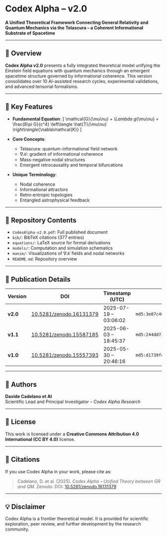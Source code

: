 # Codex Alpha – v2.0

**A Unified Theoretical Framework Connecting General Relativity and Quantum Mechanics via the Telascura – a Coherent Informational Substrate of Spacetime**

---

## 🧠 Overview

**Codex Alpha v2.0** presents a fully integrated theoretical model unifying the Einstein field equations with quantum mechanics through an emergent spacetime structure governed by informational coherence. This version consolidates over 10 AI-assisted research cycles, experimental validations, and advanced tensorial formalisms.

---

## 📘 Key Features

- **Fundamental Equation**:
  \[
  \mathcal{G}_{\mu\nu} + \Lambda g_{\mu\nu} = \frac{8\pi G}{c^4} \left\langle \hat{T}_{\mu\nu} \right\rangle_{\nabla\mathcal{K}}
  \]

- **Core Concepts**:
  - Telascura: quantum-informational field network
  - ∇𝒦: gradient of informational coherence
  - Mass-negative nodal structures
  - Emergent retrocausality and temporal bifurcations

- **Unique Terminology**:
  - Nodal coherence
  - Informational attractors
  - Retro-entropic topologies
  - Entangled astrophysical feedback

---

## 🧪 Repository Contents

- `CodexAlpha-v2.0.pdf`: Full published document
- `bib/`: BibTeX citations (377 entries)
- `equations/`: LaTeX source for formal derivations
- `models/`: Computation and simulation schematics
- `manim/`: Visualizations of ∇𝒦 fields and nodal networks
- `README.md`: Repository overview

---

## 🔗 Publication Details

| Version | DOI | Timestamp (UTC) | Checksum |
|--------|-----|-----------------|----------|
| **v2.0** | [10.5281/zenodo.16131379](https://doi.org/10.5281/zenodo.16131379) | 2025-07-19 – 03:06:02 | `md5:3e07c469756671091bec9184b1fc41c2` |
| **v1.1** | [10.5281/zenodo.15587185](https://doi.org/10.5281/zenodo.15587185) | 2025-06-03 – 18:45:37 | `md5:244dd73026c6214dd6d1681be6fd1b1e` |
| **v1.0** | [10.5281/zenodo.15557393](https://doi.org/10.5281/zenodo.15557393) | 2025-05-30 – 20:46:16 | `md5:d1739fd34c2c210a83a4500cb6ead6f6` |

---

## 🌌 Authors

**Davide Cadelano et AI**  
Scientific Lead and Principal Investigator – *Codex Alpha Research*

---

## 📜 License

This work is licensed under a **Creative Commons Attribution 4.0 International (CC BY 4.0)** license.

---

## 📣 Citations

If you use Codex Alpha in your work, please cite as:

> Cadelano, D. et al. (2025). *Codex Alpha – Unified Theory between GR and QM*. Zenodo. DOI: [10.5281/zenodo.16131379](https://doi.org/10.5281/zenodo.16131379)

---

## 💡 Disclaimer

Codex Alpha is a frontier theoretical model. It is provided for scientific exploration, peer review, and further development by the research community.

